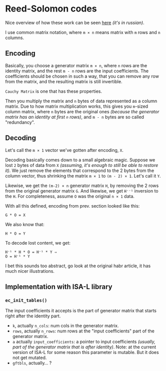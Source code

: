 # Reed-Solomon codes

Nice overview of how these work can be seen [here](https://habr.com/ru/company/yadro/blog/336286/) *(it's in russian)*.

I use common matrix notation, where `m × n` means matrix with `m` rows and `n` columns.

## Encoding

Basically, you choose a generator matrix `m × n`, where `n` rows are the identity matrix, and the rest `m - n` rows are the input coefficients. The coefficients should be chosen in such a way, that you can remove any row from the matrix, and the resulting matrix is still invertible.

`Cauchy Matrix` is one that has these properties.

Then you multiply the matrix and `n` bytes of data represented as a column matrix. Due to how matrix multiplication works, this gives you `m`-sized column matrix, where `n` bytes are the original ones *(because the generator matrix has an identity at first `n` rows)*, and `m - n` bytes are so called "redundancy".

## Decoding

Let's call the `m × 1` vector we've gotten after encoding, `X`.

Decoding basically comes down to a small algebraic magic. Suppose we lost `2` bytes of data from `X` *(assuming, it's enough to still be able to restore it)*. We just remove the elements that correspond to the 2 bytes from the column vector, thus shrinking the matrix `m × 1` to `(m - 2) × 1`. Let's call it `Y`.

Likewise, we get the `(m-2) × n` generator matrix `H`, by removing the 2 rows from the original generator matrix `G`. And likewise, we get `H⁻⁻¹` inversion to the `H`. For completeness, assume `O` was the original `n × 1` data.

With all this defined, encoding from prev. section looked like this:

    G * O = X

We also know that:

    H * O = Y

To decode lost content, we get:

    H⁻¹ * H * O = H⁻¹ * Y ⇒
    O = H⁻¹ * Y

I bet this sounds too abstract, go look at the original habr article, it has much nicer illustrations.

## Implementation with ISA-L library

### `ec_init_tables()`

The input coefficients it accepts is the part of generator matrix that starts right after the identity part.

* `k`, actually `n_cols`: num cols in the generator matrix.
* `rows`, actually `n_rows`: num rows at the "input coefficients" part of the generator matrix.
* `a` actually `input_coefficients`: a pointer to input coefficients *(usually, part of the generator matrix that is after identity)*. Note: at the current version of ISA-L for some reason this parameter is mutable. But it does not get mutated.
* `gftbls`, actually… ?
